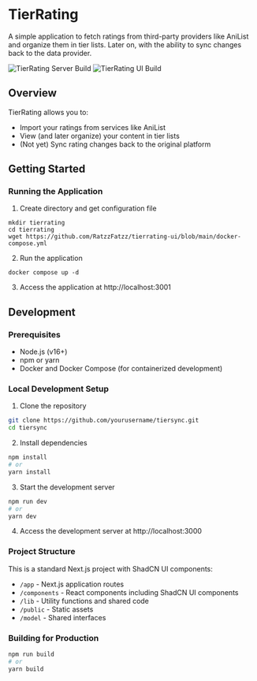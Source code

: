 # TierRating

A simple application to fetch ratings from third-party providers like AniList and organize them in tier lists. Later on, with the ability to sync changes back to the data provider.

![TierRating Server Build](https://github.com/yourusername/tierrating/workflows/release-build/badge.svg)
![TierRating UI Build](https://github.com/yourusername/tierrating-ui/workflows/release-build/badge.svg)

## Overview

TierRating allows you to:
- Import your ratings from services like AniList
- View (and later organize) your content in tier lists
- (Not yet) Sync rating changes back to the original platform

## Getting Started

### Running the Application

1. Create directory and get configuration file
```shell
mkdir tierrating
cd tierrating
wget https://github.com/RatzzFatzz/tierrating-ui/blob/main/docker-compose.yml
```
2. Run the application
```shell
docker compose up -d
```
3. Access the application at http://localhost:3001

## Development

### Prerequisites

- Node.js (v16+)
- npm or yarn
- Docker and Docker Compose (for containerized development)

### Local Development Setup

1. Clone the repository
```bash
git clone https://github.com/yourusername/tiersync.git
cd tiersync
```

2. Install dependencies
```bash
npm install
# or
yarn install
```

3. Start the development server
```bash
npm run dev
# or
yarn dev
```

4. Access the development server at http://localhost:3000

### Project Structure

This is a standard Next.js project with ShadCN UI components:

- `/app` - Next.js application routes
- `/components` - React components including ShadCN UI components
- `/lib` - Utility functions and shared code
- `/public` - Static assets
- `/model` - Shared interfaces

### Building for Production

```bash
npm run build
# or
yarn build
```